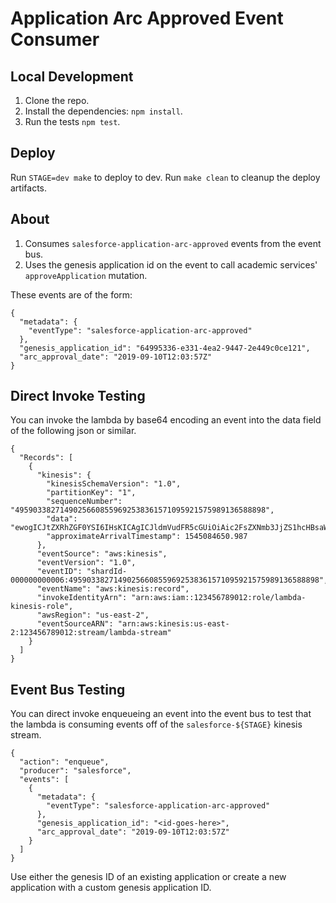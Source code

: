# Application Arc Approved Event Consumer

## Local Development
1. Clone the repo.
2. Install the dependencies: `npm install`.
3. Run the tests `npm test`.

## Deploy
Run `STAGE=dev make` to deploy to dev.
Run `make clean` to cleanup the deploy artifacts.

## About
1. Consumes `salesforce-application-arc-approved` events from the event bus.
2. Uses the genesis application id on the event to call academic services' `approveApplication` mutation.

These events are of the form:
```$json
{
  "metadata": {
    "eventType": "salesforce-application-arc-approved"
  },
  "genesis_application_id": "64995336-e331-4ea2-9447-2e449c0ce121",
  "arc_approval_date": "2019-09-10T12:03:57Z"
}
```


## Direct Invoke Testing
You can invoke the lambda by base64 encoding an event into the data field of the
following json or similar.
```$json
{
  "Records": [
    {
      "kinesis": {
        "kinesisSchemaVersion": "1.0",
        "partitionKey": "1",
        "sequenceNumber": "49590338271490256608559692538361571095921575989136588898",
        "data": "ewogICJtZXRhZGF0YSI6IHsKICAgICJldmVudFR5cGUiOiAic2FsZXNmb3JjZS1hcHBsaWNhdGlvbi1hcmMtYXBwcm92ZWQiCiAgfSwKICAiZ2VuZXNpc19hcHBsaWNhdGlvbl9pZCI6ICI2NDk5NTMzNi1lMzMxLTRlYTItOTQ0Ny0yZTQ0OWMwY2U2MjEiLAogICJhcmNfYXBwcm92YWxfZGF0ZSI6ICIyMDE5LTA5LTEwVDEyOjAzOjU3WiIsCiAgImd1aWxkX3V1aWQiOiAiOTFjMDg3MzQtNjI4My00ZTA1LTkyNTUtMjkxMjg0ZDgwZDhkIgp9",
        "approximateArrivalTimestamp": 1545084650.987
      },
      "eventSource": "aws:kinesis",
      "eventVersion": "1.0",
      "eventID": "shardId-000000000006:49590338271490256608559692538361571095921575989136588898",
      "eventName": "aws:kinesis:record",
      "invokeIdentityArn": "arn:aws:iam::123456789012:role/lambda-kinesis-role",
      "awsRegion": "us-east-2",
      "eventSourceARN": "arn:aws:kinesis:us-east-2:123456789012:stream/lambda-stream"
    }
  ]
}
```

## Event Bus Testing
You can direct invoke enqueueing an event into the event bus to test that the
lambda is consuming events off of the `salesforce-${STAGE}` kinesis stream.
```$json
{
  "action": "enqueue",
  "producer": "salesforce",
  "events": [
    {
      "metadata": {
        "eventType": "salesforce-application-arc-approved"
      },
      "genesis_application_id": "<id-goes-here>",
      "arc_approval_date": "2019-09-10T12:03:57Z"
    }
  ]
}
```
Use either the genesis ID of an existing application or create a new application with a custom
genesis application ID.